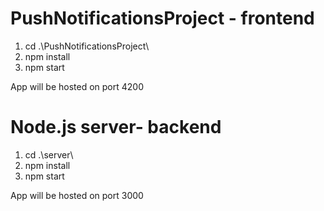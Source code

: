 # PushNotificationsProject - frontend

1. cd .\PushNotificationsProject\
2. npm install
3. npm start

App will be hosted on port 4200

# Node.js server- backend

1. cd .\server\
2. npm install
3. npm start

App will be hosted on port 3000